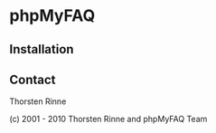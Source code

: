 # phpMyFAQ #



## Installation ##



## Contact ##

Thorsten Rinne <thorsten AT phpmyfaq DOT de>

(c) 2001 - 2010 Thorsten Rinne and phpMyFAQ Team
